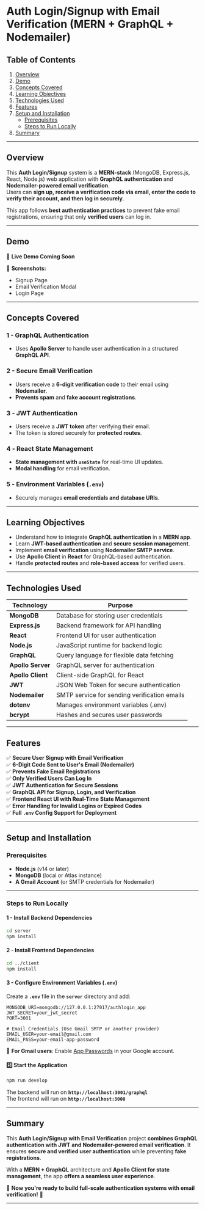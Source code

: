 # **Auth Login/Signup with Email Verification (MERN + GraphQL + Nodemailer)**

## **Table of Contents**

1. [Overview](#overview)
2. [Demo](#demo)
3. [Concepts Covered](#concepts-covered)
4. [Learning Objectives](#learning-objectives)
5. [Technologies Used](#technologies-used)
6. [Features](#features)
7. [Setup and Installation](#setup-and-installation)
   - [Prerequisites](#prerequisites)
   - [Steps to Run Locally](#steps-to-run-locally)
8. [Summary](#summary)

---

## **Overview**

This **Auth Login/Signup** system is a **MERN-stack** (MongoDB, Express.js, React, Node.js) web application with **GraphQL authentication** and **Nodemailer-powered email verification**.  
Users can **sign up, receive a verification code via email, enter the code to verify their account, and then log in securely**.

This app follows **best authentication practices** to prevent fake email registrations, ensuring that only **verified users** can log in.

---

## **Demo**

🚀 **Live Demo Coming Soon**

📸 **Screenshots:**

- Signup Page
- Email Verification Modal
- Login Page

---

## **Concepts Covered**

### **1 - GraphQL Authentication**

- Uses **Apollo Server** to handle user authentication in a structured **GraphQL API**.

### **2 - Secure Email Verification**

- Users receive a **6-digit verification code** to their email using **Nodemailer**.
- **Prevents spam** and **fake account registrations**.

### **3️ - JWT Authentication**

- Users receive a **JWT token** after verifying their email.
- The token is stored securely for **protected routes**.

### **4️ - React State Management**

- **State management with `useState`** for real-time UI updates.
- **Modal handling** for email verification.

### **5️ - Environment Variables (`.env`)**

- Securely manages **email credentials and database URIs**.

---

## **Learning Objectives**

- Understand how to integrate **GraphQL authentication** in a **MERN app**.
- Learn **JWT-based authentication** and **secure session management**.
- Implement **email verification** using **Nodemailer SMTP service**.
- Use **Apollo Client** in **React** for GraphQL-based authentication.
- Handle **protected routes** and **role-based access** for verified users.

---

## **Technologies Used**

| Technology        | Purpose                                      |
| ----------------- | -------------------------------------------- |
| **MongoDB**       | Database for storing user credentials        |
| **Express.js**    | Backend framework for API handling           |
| **React**         | Frontend UI for user authentication          |
| **Node.js**       | JavaScript runtime for backend logic         |
| **GraphQL**       | Query language for flexible data fetching    |
| **Apollo Server** | GraphQL server for authentication            |
| **Apollo Client** | Client-side GraphQL for React                |
| **JWT**           | JSON Web Token for secure authentication     |
| **Nodemailer**    | SMTP service for sending verification emails |
| **dotenv**        | Manages environment variables (.env)         |
| **bcrypt**        | Hashes and secures user passwords            |

---

## **Features**

✅ **Secure User Signup with Email Verification**  
✅ **6-Digit Code Sent to User's Email (Nodemailer)**  
✅ **Prevents Fake Email Registrations**  
✅ **Only Verified Users Can Log In**  
✅ **JWT Authentication for Secure Sessions**  
✅ **GraphQL API for Signup, Login, and Verification**  
✅ **Frontend React UI with Real-Time State Management**  
✅ **Error Handling for Invalid Logins or Expired Codes**  
✅ **Full `.env` Config Support for Deployment**

---

## **Setup and Installation**

### **Prerequisites**

- **Node.js** (v14 or later)
- **MongoDB** (local or Atlas instance)
- **A Gmail Account** (or SMTP credentials for Nodemailer)

---

### **Steps to Run Locally**

#### **1 - Install Backend Dependencies**

```sh
cd server
npm install
```

#### **2 - Install Frontend Dependencies**

```sh
cd ../client
npm install
```

#### **3 - Configure Environment Variables (`.env`)**

Create a **`.env`** file in the **`server`** directory and add:

```plaintext
MONGODB_URI=mongodb://127.0.0.1:27017/authlogin_app
JWT_SECRET=your_jwt_secret
PORT=3001

# Email Credentials (Use Gmail SMTP or another provider)
EMAIL_USER=your-email@gmail.com
EMAIL_PASS=your-email-app-password
```

🚀 **For Gmail users**: Enable [App Passwords](https://myaccount.google.com/apppasswords) in your Google account.

#### **5️⃣ Start the Application**

```sh
npm run develop
```

The backend will run on **`http://localhost:3001/graphql`**  
The frontend will run on **`http://localhost:3000`**

---

## **Summary**

This **Auth Login/Signup with Email Verification** project **combines GraphQL authentication with JWT and Nodemailer-powered email verification**. It ensures **secure and verified user authentication** while preventing **fake registrations**.

With a **MERN + GraphQL** architecture and **Apollo Client for state management**, the app **offers a seamless user experience**.

🚀 **Now you're ready to build full-scale authentication systems with email verification!** 🎯

---
